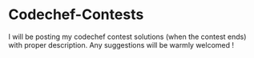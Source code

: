 # Codechef-Contests
I will be posting my codechef contest solutions (when the contest ends) with proper description. Any suggestions will be warmly welcomed ! 
